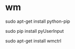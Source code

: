 # wm
sudo apt-get install python-pip 


sudo pip install pyUserInput 


sudo apt-get install wmctrl 


